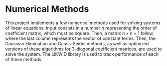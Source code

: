 # Numerical Methods

This project implements a few numerical methods used for solving systems of linear equations. Input consists in a number $n$ representing the order of coefficient matrix, which must be square. Then, a matrix $n \times n+1$ follow, where the last column represents the vector of constant terms. Then, the Gaussian Elimination and Gauss-Seidel methods, as well as optimized versions of these algorithms for 3-diagonal coefficient matrices, are used to solve the system. The LIKWID library is used to track performance of each of these methods.
